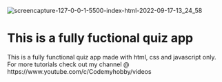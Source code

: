 ![screencapture-127-0-0-1-5500-index-html-2022-09-17-13_24_58](https://user-images.githubusercontent.com/65310505/190856673-2212f613-02fd-4343-bd06-acc5cd2ba22f.png)

<h1>This is a fully fuctional quiz app</h1>
This is a fully functional quiz app made with html, css and javascript only.
For more tutorials check out my channel @ https://www.youtube.com/c/Codemyhobby/videos
